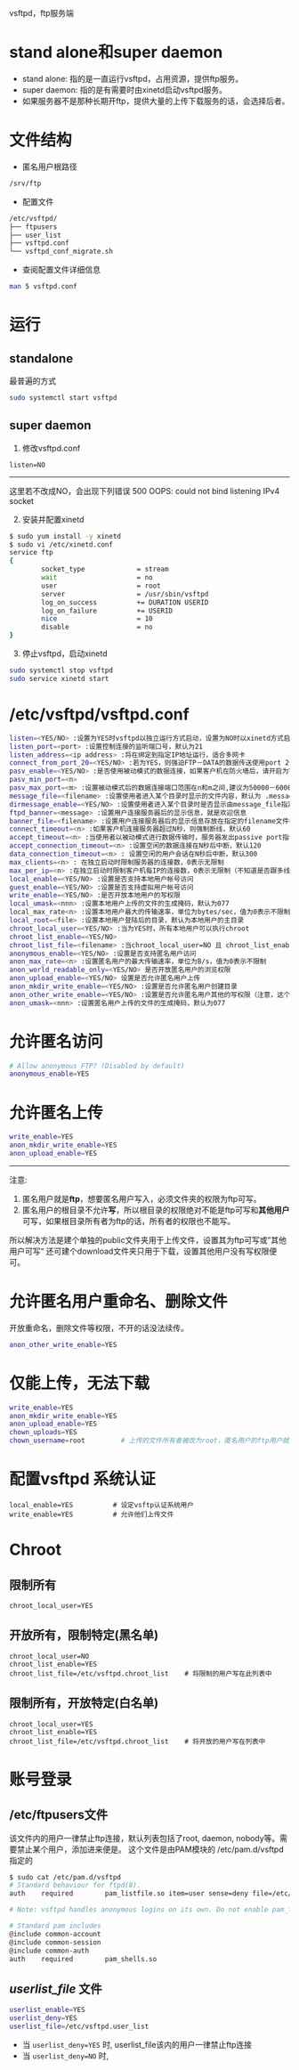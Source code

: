 vsftpd，ftp服务端

# stand alone和super daemon

- stand alone: 指的是一直运行vsftpd，占用资源，提供ftp服务。
- super daemon: 指的是有需要时由xinetd启动vsftpd服务。
- 如果服务器不是那种长期开ftp，提供大量的上传下载服务的话，会选择后者。

# 文件结构

- 匿名用户根路径
```bash
/srv/ftp
```
- 配置文件
```bash
/etc/vsftpd/
├── ftpusers
├── user_list
├── vsftpd.conf
└── vsftpd_conf_migrate.sh
```
- 查阅配置文件详细信息
```bash
man 5 vsftpd.conf
```

# 运行

## standalone

最普遍的方式
```bash
sudo systemctl start vsftpd
```

## super daemon 

1. 修改vsftpd.conf
```
listen=NO
```
---
这里若不改成NO，会出现下列错误
500 OOPS: could not bind listening IPv4 socket

2. 安装并配置xinetd
```bash
$ sudo yum install -y xinetd
$ sudo vi /etc/xinetd.conf
service ftp
{
        socket_type             = stream
        wait                    = no
        user                    = root
        server                  = /usr/sbin/vsftpd
        log_on_success          += DURATION USERID
        log_on_failure          += USERID
        nice                    = 10
        disable                 = no
}
```
3. 停止vsftpd，启动xinetd
```bash
sudo systemctl stop vsftpd 
sudo service xinetd start 
```

# /etc/vsftpd/vsftpd.conf

```bash
listen=<YES/NO> :设置为YES时vsftpd以独立运行方式启动，设置为NO时以xinetd方式启动（xinetd是管理守护进程的，将服务集中管理，可以减少大量服务的资源消耗）
listen_port=<port> :设置控制连接的监听端口号，默认为21
listen_address=<ip address> :将在绑定到指定IP地址运行，适合多网卡
connect_from_port_20=<YES/NO> :若为YES，则强迫FTP－DATA的数据传送使用port 20，默认YES
pasv_enable=<YES/NO> :是否使用被动模式的数据连接，如果客户机在防火墙后，请开启为YES
pasv_min_port=<n>
pasv_max_port=<m> :设置被动模式后的数据连接端口范围在n和m之间,建议为50000－60000端口
message_file=<filename> :设置使用者进入某个目录时显示的文件内容，默认为 .message
dirmessage_enable=<YES/NO> :设置使用者进入某个目录时是否显示由message_file指定的文件内容
ftpd_banner=<message> :设置用户连接服务器后的显示信息，就是欢迎信息
banner_file=<filename> :设置用户连接服务器后的显示信息存放在指定的filename文件中
connect_timeout=<n> :如果客户机连接服务器超过N秒，则强制断线，默认60
accept_timeout=<n> :当使用者以被动模式进行数据传输时，服务器发出passive port指令等待客户机超过N秒，则强制断线，默认60
accept_connection_timeout=<n> :设置空闲的数据连接在N秒后中断，默认120
data_connection_timeout=<n> : 设置空闲的用户会话在N秒后中断，默认300
max_clients=<n> : 在独立启动时限制服务器的连接数，0表示无限制
max_per_ip=<n> :在独立启动时限制客户机每IP的连接数，0表示无限制（不知道是否跟多线程下载有没干系）
local_enable=<YES/NO> :设置是否支持本地用户帐号访问
guest_enable=<YES/NO> :设置是否支持虚拟用户帐号访问
write_enable=<YES/NO> :是否开放本地用户的写权限
local_umask=<nnn> :设置本地用户上传的文件的生成掩码，默认为077
local_max_rate<n> :设置本地用户最大的传输速率，单位为bytes/sec，值为0表示不限制
local_root=<file> :设置本地用户登陆后的目录，默认为本地用户的主目录
chroot_local_user=<YES/NO> :当为YES时，所有本地用户可以执行chroot
chroot_list_enable=<YES/NO> 
chroot_list_file=<filename> :当chroot_local_user=NO 且 chroot_list_enable=YES时，只有filename文件指定的用户可以执行chroot
anonymous_enable=<YES/NO> :设置是否支持匿名用户访问
anon_max_rate=<n> :设置匿名用户的最大传输速率，单位为B/s，值为0表示不限制
anon_world_readable_only=<YES/NO> 是否开放匿名用户的浏览权限
anon_upload_enable=<YES/NO> 设置是否允许匿名用户上传
anon_mkdir_write_enable=<YES/NO> :设置是否允许匿名用户创建目录
anon_other_write_enable=<YES/NO> :设置是否允许匿名用户其他的写权限（注意，这个在安全上比较重要，一般不建议开，不过关闭会不支持续传）
anon_umask=<nnn> :设置匿名用户上传的文件的生成掩码，默认为077
```

# 允许匿名访问

```bash
# Allow anonymous FTP? (Disabled by default)
anonymous_enable=YES
```

# 允许匿名上传

```bash
write_enable=YES
anon_mkdir_write_enable=YES
anon_upload_enable=YES
```
---
注意:
1. 匿名用户就是**ftp**，想要匿名用户写入，必须文件夹的权限为ftp可写。
2. 匿名用户的根目录不允许**写**，所以根目录的权限绝对不能是ftp可写和**其他用户**可写，如果根目录所有者为ftp的话，所有者的权限也不能写。

所以解决方法是建个单独的public文件夹用于上传文件，设置其为ftp可写或”其他用户可写“
还可建个download文件夹只用于下载，设置其他用户没有写权限便可。

# 允许匿名用户重命名、删除文件

开放重命名，删除文件等权限，不开的话没法续传。
```bash
anon_other_write_enable=YES
```

# 仅能上传，无法下载

```bash
write_enable=YES
anon_mkdir_write_enable=YES
anon_upload_enable=YES
chown_uploads=YES
chown_username=root         # 上传的文件所有者被改为root，匿名用户的ftp用户就无法读取，下载了。
```

# 配置vsftpd 系统认证

```
local_enable=YES          # 设定vsftp认证系统用户
write_enable=YES          # 允许他们上传文件
```

# Chroot

## 限制所有

```
chroot_local_user=YES
```

## 开放所有，限制特定(黑名单)

```
chroot_local_user=NO
chroot_list_enable=YES
chroot_list_file=/etc/vsftpd.chroot_list    # 将限制的用户写在此列表中
```

## 限制所有，开放特定(白名单)

```
chroot_local_user=YES
chroot_list_enable=YES
chroot_list_file=/etc/vsftpd.chroot_list    # 将开放的用户写在列表中
```

# 账号登录

## /etc/ftpusers文件

该文件内的用户一律禁止ftp连接，默认列表包括了root, daemon, nobody等。需要禁止某个用户，添加进来便是。
这个文件是由PAM模块的 /etc/pam.d/vsftpd 指定的
```bash
$ sudo cat /etc/pam.d/vsftpd
# Standard behaviour for ftpd(8).
auth    required        pam_listfile.so item=user sense=deny file=/etc/ftpusers onerr=succeed

# Note: vsftpd handles anonymous logins on its own. Do not enable pam_ftp.so.

# Standard pam includes
@include common-account
@include common-session
@include common-auth
auth    required        pam_shells.so
```

## *userlist_file* 文件

```bash
userlist_enable=YES
userlist_deny=YES
userlist_file=/etc/vsftpd.user_list
```

- 当 `userlist_deny=YES` 时, userlist_file该内的用户一律禁止ftp连接
- 当 `userlist_deny=NO` 时, 